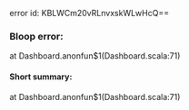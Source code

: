 error id: KBLWCm20vRLnvxskWLwHcQ==
### Bloop error:

at Dashboard$.$anonfun$1(Dashboard.scala:71)
#### Short summary: 

at Dashboard$.$anonfun$1(Dashboard.scala:71)